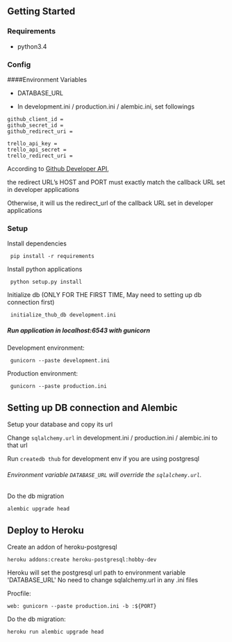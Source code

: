 ## Getting Started

### Requirements

 - python3.4

### Config

####Environment Variables

 - DATABASE_URL
 
 - In development.ini / production.ini / alembic.ini, set followings
 ```
github_client_id =
github_secret_id =
github_redirect_uri =

trello_api_key =
trello_api_secret =
trello_redirect_uri =
 ```
 According to [Github Developer API](https://developer.github.com/v3/oauth/#redirect-urls),
 
 the redirect URL’s HOST and PORT must exactly match the callback URL set in developer applications
 
 Otherwise, it will us the redirect_url of the callback URL set in developer applications
 
### Setup

 Install dependencies
```
 pip install -r requirements
```
 Install python applications
```
 python setup.py install
```
 Initialize db (ONLY FOR THE FIRST TIME, May need to setting up db connection
 first)
```
 initialize_thub_db development.ini
```
##### Run application in localhost:6543 with gunicorn

 Development environment:
```
 gunicorn --paste development.ini
```
 Production environment:
```
 gunicorn --paste production.ini
```

## Setting up DB connection and Alembic

 Setup your database and copy its url
 
 Change `sqlalchemy.url` in development.ini / production.ini / alembic.ini to 
 that url
 
 Run `createdb thub` for development env if you are using postgresql


###### Environment variable `DATABASE_URL` will override the `sqlalchemy.url`.

  Do the db migration
  ```
  alembic upgrade head
  ```

## Deploy to Heroku

 Create an addon of heroku-postgresql
 ```
 heroku addons:create heroku-postgresql:hobby-dev
 ```

 Heroku will set the postgresql url path to environment variable 'DATABASE_URL'
 No need to change sqlalchemy.url in any .ini files
 
 Procfile:
 ```
 web: gunicorn --paste production.ini -b :${PORT}
 ```

 Do the db migration:
 ```
 heroku run alembic upgrade head
 ```
